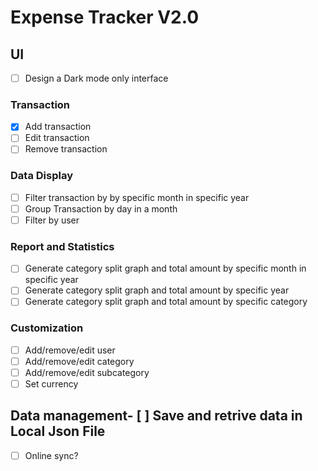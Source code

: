 # Expense Tracker V2.0

## UI
- [ ] Design a Dark mode only interface

### Transaction
-[x] Add transaction  
-[ ] Edit transaction
-[ ] Remove transaction 

### Data Display
- [ ] Filter transaction by by specific month in specific year
- [ ] Group Transaction by day in a month
- [ ] Filter by user

### Report and Statistics
- [ ] Generate category split graph and total amount by specific month in specific year
- [ ] Generate category split graph and total amount by specific year
- [ ] Generate category split graph and total amount by specific category

### Customization
- [ ] Add/remove/edit user
- [ ] Add/remove/edit category
- [ ] Add/remove/edit subcategory
- [ ] Set currency

## Data management- [ ] Save and retrive data in Local Json File 
- [ ] Online sync? 